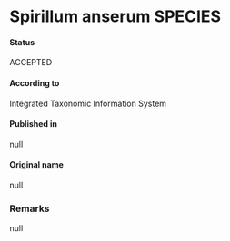 # Spirillum anserum SPECIES

#### Status
ACCEPTED

#### According to
Integrated Taxonomic Information System

#### Published in
null

#### Original name
null

### Remarks
null